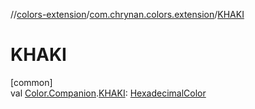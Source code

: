 //[colors-extension](../../index.md)/[com.chrynan.colors.extension](index.md)/[KHAKI](-k-h-a-k-i.md)

# KHAKI

[common]\
val [Color.Companion](../../../colors-core/colors-core/com.chrynan.colors/-color/-companion/index.md).[KHAKI](-k-h-a-k-i.md): [HexadecimalColor](../../../colors-core/colors-core/com.chrynan.colors/-hexadecimal-color/index.md)
